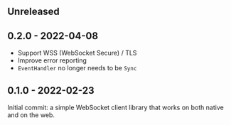 ## Unreleased

## 0.2.0 - 2022-04-08
* Support WSS (WebSocket Secure) / TLS
* Improve error reporting
* `EventHandler` no longer needs to be `Sync`

## 0.1.0 - 2022-02-23
Initial commit: a simple WebSocket client library that works on both native and on the web.
